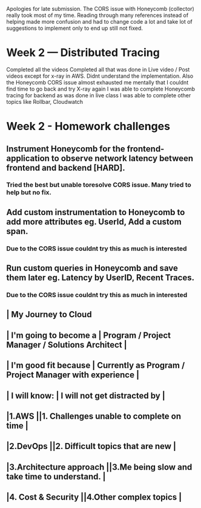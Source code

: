 Apologies for late submission. The CORS issue with Honeycomb (collector) really took most of my time. Reading through many references instead of helping made more confusion and had to change code a lot and take lot of suggestions to implement only to end up still not fixed.

# Week 2 — Distributed Tracing

Completed all the videos
Completed all that was done in Live video / Post videos except for x-ray in AWS. Didnt understand the implementation. Also the Honeycomb CORS issue almost exhausted me mentally that I couldnt find time to go back and try X-ray again
I was able to complete Honeycomb tracing for backend as was done in live class
I was able to complete other topics like Rollbar, Cloudwatch 

# Week 2 - Homework challenges

## Instrument Honeycomb for the frontend-application to observe network latency between frontend and backend [HARD].
  ### Tried the best but unable toresolve CORS issue. Many tried to help but no fix. 
  
## Add custom instrumentation to Honeycomb to add more attributes eg. UserId, Add a custom span.
  ### Due to the CORS issue couldnt try this as much is interested
  
## Run custom queries in Honeycomb and save them later eg. Latency by UserID, Recent Traces.
  ### Due to the CORS issue couldnt try this as much in interested
  
  | My Journey to Cloud
  -----------------------
  | I'm going to become a | Program / Project Manager / Solutions Architect |
  -----------------------          
  | I'm good fit because |   Currently as Program / Project Manager with experience    |       
  ------------------------
  | I will know: | I will not get distracted by |
  -----------------------------------------------
  |1.AWS            ||1. Challenges unable to complete on time |
  -------------------------------------------------------------
  |2.DevOps            ||2. Difficult topics that are new |
  ---------------------------------------------------------
  |3.Architecture approach            ||3.Me being slow and take time to understand. |
  ------------------------------------------------------------------------------------
  |4. Cost & Security            ||4.Other complex topics |
  --------------------------------------------------------
